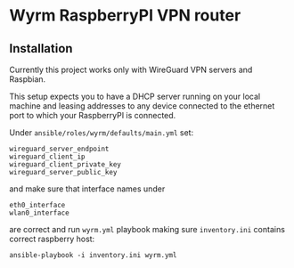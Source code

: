# Wyrm RaspberryPI VPN router

## Installation


Currently this project works only with WireGuard VPN servers and Raspbian.

This setup expects you to have a DHCP server running on your local machine and leasing addresses to any device connected to the ethernet port  to which your RaspberryPI is connected.


Under `ansible/roles/wyrm/defaults/main.yml` set:

```
wireguard_server_endpoint
wireguard_client_ip
wireguard_client_private_key
wireguard_server_public_key
```
and make sure that interface names under 

```
eth0_interface
wlan0_interface
```
are correct and run `wyrm.yml` playbook making sure `inventory.ini` contains correct raspberry host:



```
ansible-playbook -i inventory.ini wyrm.yml
```
